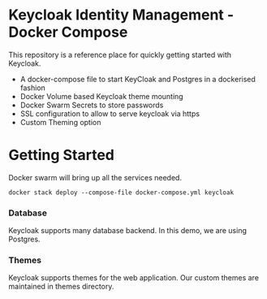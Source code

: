 Keycloak Identity Management - Docker Compose
====

This repository is a reference place for quickly getting started with Keycloak.

* A docker-compose file to start KeyCloak and Postgres in a dockerised fashion
* Docker Volume based Keycloak theme mounting
* Docker Swarm Secrets to store passwords
* SSL configuration to allow to serve keycloak via https
* Custom Theming option

Getting Started
=====

Docker swarm will bring up all the services needed.
```
docker stack deploy --compose-file docker-compose.yml keycloak
```

### Database

Keycloak supports many database backend. In this demo, we are using Postgres.

### Themes

Keycloak supports themes for the web application. Our custom themes are maintained in themes directory.

